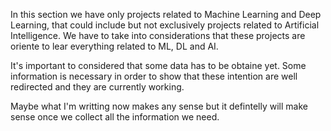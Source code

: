 In this section we have only projects related to Machine Learning and Deep Learning, that could include but not exclusively projects related to Artificial Intelligence. We have to take into considerations that these projects are oriente to lear everything related to ML, DL and AI. 

It's important to considered that some data has to be obtaine yet. Some information is necessary in order to show that these intention are well redirected and they are currently working.

Maybe what I'm writting now makes any sense but it defintelly will make sense once we collect all the information we need.
